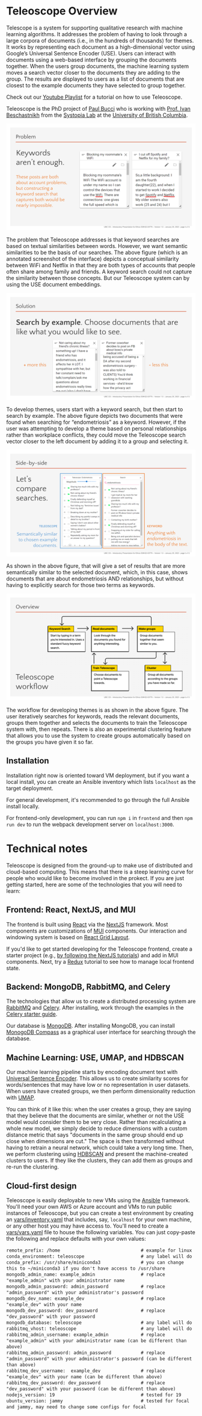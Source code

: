 # Teleoscope Overview

Telescope is a system for supporting qualitative research with machine learning algorithms. It addresses the problem of having to look through a large corpora of documents (i.e., in the hundreds of thousands) for themes. It works by representing each document as a high-dimensional vector using Google’s Universal Sentence Encoder (USE). Users can interact with documents using a web-based interface by grouping the documents together. When the users group documents, the machine learning system moves a search vector closer to the documents they are adding to the group. The results are displayed to users as a list of documents that are closest to the example documents they have selected to group together.

Check out our [Youtube Playlist](https://www.youtube.com/playlist?list=PLfTo3bBE97a0_GllWl9RzzPb9GpwRuayP) for a tutorial on how to use Teleoscope.

Teleoscope is the PhD project of [Paul Bucci](https://paulbucci.ca/) who is working with [Prof. Ivan Beschastnikh](https://www.cs.ubc.ca/~bestchai/) from the [Systopia Lab](https://systopia.cs.ubc.ca/) at the [University of British Columbia](https://www.ubc.ca/). 

![keywords aren't enough](images/keywords.png)

The problem that Teleoscope addresses is that keyword searches are based on textual similarities between words. However, we want semantic similarities to be the basis of our searches. The above figure (which is an annotated screenshot of the interface) depicts a conceptual similarity between WiFi and Netflix in that they are both types of accounts that people often share among family and friends. A keyword search could not capture the similarity between those concepts. But our Teleoscope system can by using the USE document embeddings.

![search by example](images/search-by-example.png)

To develop themes, users start with a keyword search, but then start to search by example. The above figure depicts two documents that were found when searching for “endometriosis” as a keyword. However, if the user was attempting to develop a theme based on personal relationships rather than workplace conflicts, they could move the Teleoscope search vector closer to the left document by adding it to a group and selecting it.

![compare searchers](images/compare-searches.png)

As shown in the above figure, that will give a set of results that are more semantically similar to the selected document, which, in this case, shows documents that are about endometriosis AND relationships, but without having to explicitly search for those two terms as keywords.

![workflow](images/teleoscope-workflow.png)

The workflow for developing themes is as shown in the above figure. The user iteratively searches for keywords, reads the relevant documents, groups them together and selects the documents to train the Teleoscope system with, then repeats. There is also an experimental clustering feature that allows you to use the system to create groups automatically based on the groups you have given it so far.

## Installation
Installation right now is oriented toward VM deployment, but if you want a local install, you can create an Ansible inventory which lists `localhost` as the target deployment.

For general development, it's recommended to go through the full Ansible install locally.

For frontend-only development, you can run `npm i` in `frontend` and then `npm run dev` to run the webpack development server on `localhost:3000`.

# Technical notes
Teleoscope is designed from the ground-up to make use of distributed and cloud-based computing. This means that there is a steep learning curve for people who would like to become involved in the prokect. If you are just getting started, here are some of the technologies that you will need to learn:

## Frontend: React, NextJS, and MUI
The frontend is built using [React](https://reactjs.org/) via the [NextJS](https://nextjs.org/) framework. Most components are customizations of [MUI](https://mui.com/) components. Our interaction and windowing system is based on [React Grid Layout](https://github.com/react-grid-layout/react-grid-layout).

If you'd like to get started developing for the Teleoscope frontend, create a starter project (e.g., [by following the NextJS tutorials](https://nextjs.org/learn/foundations/about-nextjs)) and add in MUI components. Next, try a [Redux](https://redux.js.org/) tutorial to see how to manage local frontend state.

## Backend: MongoDB, RabbitMQ, and Celery
The technologies that allow us to create a distributed processing system are [RabbitMQ](https://www.rabbitmq.com/) and [Celery](https://docs.celeryq.dev/en/stable/index.html). After installing, work through the examples in the [Celery starter guide](https://docs.celeryq.dev/en/stable/getting-started/introduction.html).

Our database is [MongoDB](https://www.mongodb.com/). After installing MongoDB, you can install [MonogoDB Compass](https://www.mongodb.com/products/compass) as a graphical user interface for searching through the database.

## Machine Learning: USE, UMAP, and HDBSCAN
Our machine learning pipeline starts by encoding document text with [Universal Sentence Encoder](https://www.tensorflow.org/hub/tutorials/semantic_similarity_with_tf_hub_universal_encoder). This allows us to create similarity scores for words/sentences that may have low or no representation in user datasets. When users have created groups, we then perform dimensionality reduction with [UMAP](https://umap-learn.readthedocs.io/en/latest/supervised.html). 

You can think of it like this: when the user creates a group, they are saying that they believe that the documents are similar, whether or not the USE model would consider them to be very close. Rather than recalculating a whole new model, we simply decide to reduce dimensions with a custom distance metric that says "documents in the same group should end up close when dimensions are cut." The space is then transformed without having to retrain a neural network, which could take a very long time. Then, we perform clustering using [HDBSCAN](https://hdbscan.readthedocs.io/en/latest/how_hdbscan_works.html) and present the machine-created clusters to users. If they like the clusters, they can add them as groups and re-run the clustering.

## Cloud-first design
Teleoscope is easily deployable to new VMs using the [Ansible](https://www.ansible.com/) framework. You'll need your own AWS or Azure account and VMs to run public instances of Teleoscope, but you can create a test environment by creating an [vars/inventory.yaml](https://docs.ansible.com/ansible/latest/inventory_guide/index.html) that includes, say, `localhost` for your own machine, or any other host you may have access to. You'll need to create a [vars/vars.yaml](https://docs.ansible.com/ansible/latest/playbook_guide/playbooks_variables.html) file to house the following variables. You can just copy-paste the following and replace defaults with your own values:

```
remote_prefix: /home                              # example for linux 
conda_environment: teleoscope                     # any label will do
conda_prefix: /usr/share/miniconda3               # you can change this to ~/miniconda3 if you don't have access to /usr/share
mongodb_admin_name: example_admin                 # replace "example_admin" with your administrator name
mongodb_admin_password: admin_password            # replace "admin_password" with your administrator's password
mongodb_dev_name: example_dev                     # replace "example_dev" with your name
mongodb_dev_password: dev_password                # replace "dev_password" with your password
mongodb_database: teleoscope                      # any label will do
rabbitmq_vhost: teleoscope                        # any label will do
rabbitmq_admin_username: example_admin            # replace "example_admin" with your administrator name (can be different than above)
rabbitmq_admin_password: admin_password           # replace "admin_password" with your administrator's password (can be different than above)
rabbitmq_dev_username:  example_dev               # replace "example_dev" with your name (can be different than above)
rabbitmq_dev_password: dev_password               # replace "dev_password" with your password (can be different than above)
nodejs_version: 19                                # tested for 19
ubuntu_version: jammy                             # tested for focal and jammy, may need to change some configs for focal
```
